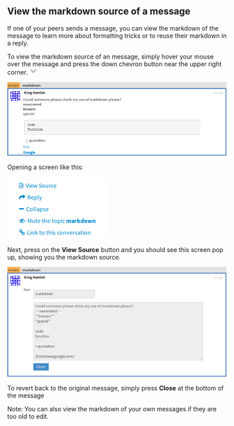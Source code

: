 ## View the markdown source of a message

If one of your peers sends a message, you can view the markdown of the
message to learn more about formatting tricks or to reuse their markdown
in a reply.

To view the markdown source of an message, simply hover your mouse over
the message and press the down chevron button near the upper right corner.
![down chevron](/static/images/help/down_chevron.png)

![message with markdown](/static/images/help/message_with_markdown.png)

Opening a screen like this:

![markdown popover](/static/images/help/markdown_popover.png)

Next, press on the **View Source** button and you should see this screen pop up,
showing you the markdown source.

![markdown source popup](/static/images/help/after_view_markdown.png)

To revert back to the original message, simply press **Close** at the bottom of
the message

Note: You can also view the markdown of your own messages if they are too
old to edit.

